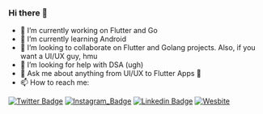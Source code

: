 ### Hi there 👋



- 🔭 I’m currently working on Flutter and Go
- 🌱 I’m currently learning Android
- 👯 I’m looking to collaborate on Flutter and Golang projects. Also, if you want a UI/UX guy, hmu
- 🤔 I’m looking for help with DSA (ugh)
- 💬 Ask me about anything from UI/UX to Flutter Apps 💪
- 📫 How to reach me:

[![Twitter Badge](https://img.shields.io/badge/-@sidv_22-1ca0f1?style=flat-square&labelColor=1ca0f1&logo=twitter&logoColor=white&link=https://twitter.com/sidv_22)](https://twitter.com/sidv_22) 
[![Instagram_Badge](https://img.shields.io/badge/-@sidv_22-fafafa?style=flat-square&logo=Instagram&logoColor=white&color=black&link=https://www.instagram.com/sidv_22/)](https://www.linkedin.com/in/siddharthav22/)
[![Linkedin Badge](https://img.shields.io/badge/-Siddhartha%20Varma-blue?style=flat-square&logo=Linkedin&logoColor=white&link=https://www.linkedin.com/in/siddharthav22/)](https://www.linkedin.com/in/siddharthav22/)
[![Wesbite](https://img.shields.io/badge/-My%20Website-green?style=flat-square&logo=Web&logoColor=white&link=https://siddharthavarma.tech)](https://siddharthavarma.tech)
